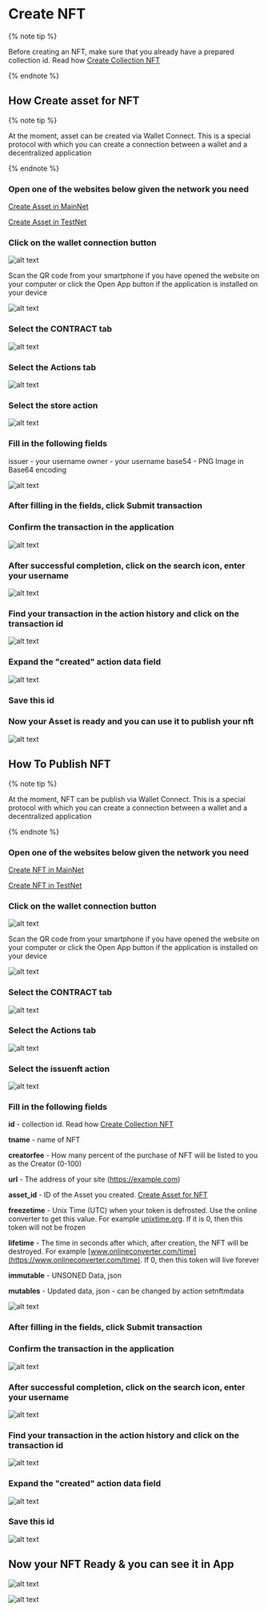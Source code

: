 # Create NFT

{% note tip %}

Before creating an NFT, make sure that you already have a prepared collection id. Read how [Create Collection NFT](./create-collection-nft.md)

{% endnote %}

## How Create asset for NFT

{% note tip %}

At the moment, asset can be created via Wallet Connect. This is a special protocol with which you can create a connection between a wallet and a decentralized application

{% endnote %}

### Open one of the websites below given the network you need

[Create Asset in MainNet](https://globalforce.io/account/gf.asset/)

[Create Asset in TestNet](https://dev.globalforce.io/account/gf.asset/)

### Click on the wallet connection button

![alt text](image.png)

Scan the QR code from your smartphone if you have opened the website on your computer or click the Open App button if the application is installed on your device

![alt text](image-1.png)

### Select the CONTRACT tab

![alt text](image-2.png)

### Select the Actions tab

![alt text](image-3.png)

### Select the store action

![alt text](image-12.png)

### Fill in the following fields

issuer - your username
owner - your username
base54 - PNG Image in Base64 encoding

![alt text](image-13.png)

### After filling in the fields, click Submit transaction

### Confirm the transaction in the application

![alt text](image-14.png)

### After successful completion, click on the search icon, enter your username

![alt text](image-6.png)

### Find your transaction in the action history and click on the transaction id

![alt text](image-15.png)

### Expand the "created" action data field

![alt text](image-16.png)

### Save this id

### Now your Asset is ready and you can use it to publish your nft

![alt text](image-10.png)

## How To Publish NFT

{% note tip %}

At the moment, NFT can be publish via Wallet Connect. This is a special protocol with which you can create a connection between a wallet and a decentralized application

{% endnote %}

### Open one of the websites below given the network you need

[Create NFT in MainNet](https://globalforce.io/account/gf.nft/)

[Create NFT in TestNet](https://dev.globalforce.io/account/gf.nft/)

### Click on the wallet connection button

![alt text](image.png)

Scan the QR code from your smartphone if you have opened the website on your computer or click the Open App button if the application is installed on your device

![alt text](image-1.png)

### Select the CONTRACT tab

![alt text](image-2.png)

### Select the Actions tab

![alt text](image-3.png)

### Select the issuenft action

![alt text](image-17.png)

### Fill in the following fields

**id** - collection id. Read how [Create Collection NFT](./create-collection-nft.md)

**tname** - name of NFT

**creatorfee** - How many percent of the purchase of NFT will be listed to you as the Creator (0-100)

**url** - The address of your site (https://example.com)

**asset_id** - ID of the Asset you created. [Create Asset for NFT](#how-create-asset-for-nft)

**freezetime** - Unix Time (UTC) when your token is defrosted. Use the online converter to get this value. For example [unixtime.org](https://unixtime.org/). If it is 0, then this token will not be frozen

**lifetime** - The time in seconds after which, after creation, the NFT will be destroyed. For example [www.onlineconverter.com/time](https://www.onlineconverter.com/time). If 0, then this token will live forever

**immutable** - UNSONED Data, json

**mutables** - Updated data, json - can be changed by action setnftmdata

![alt text](image-18.png)

### After filling in the fields, click Submit transaction

### Confirm the transaction in the application

![alt text](image-19.png)

### After successful completion, click on the search icon, enter your username

![alt text](image-6.png)

### Find your transaction in the action history and click on the transaction id

![alt text](image-20.png)

### Expand the "created" action data field

![alt text](image-21.png)

### Save this id

![alt text](image-22.png)

## Now your NFT Ready & you can see it in App

![alt text](image-24.png)

![alt text](image-23.png)